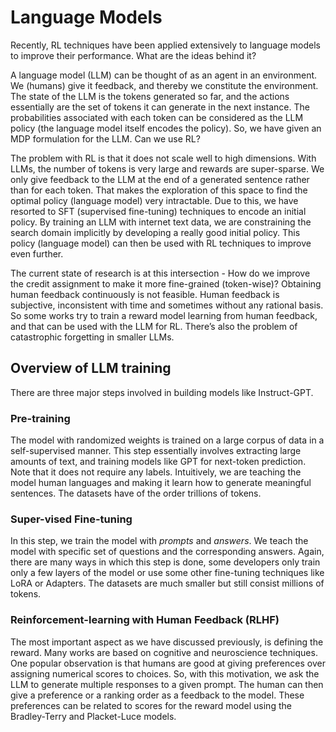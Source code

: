 # Language Models

Recently, RL techniques have been applied extensively to language models to improve their performance. What are the ideas behind it?

A language model (LLM) can be thought of as an agent in an environment. We (humans) give it feedback, and thereby we constitute the environment. The state of the LLM is the tokens generated so far, and the actions essentially are the set of tokens it can generate in the next instance. The probabilities associated with each token can be considered as the LLM policy (the language model itself encodes the policy). So, we have given an MDP formulation for the LLM. Can we use RL?

The problem with RL is that it does not scale well to high dimensions. With LLMs, the number of tokens is very large and rewards are super-sparse. We only give feedback to the LLM at the end of a generated sentence rather than for each token. That makes the exploration of this space to find the optimal policy (language model) very intractable. Due to this, we have resorted to SFT (supervised fine-tuning) techniques to encode an initial policy. By training an LLM with internet text data, we are constraining the search domain implicitly by developing a really good initial policy. This policy (language model) can then be used with RL techniques to improve even further. 

The current state of research is at this intersection - How do we improve the credit assignment to make it more fine-grained (token-wise)? Obtaining human feedback continuously is not feasible. Human feedback is subjective, inconsistent with time and sometimes without any rational basis. So some works try to train a reward model learning from human feedback, and that can be used with the LLM for RL. There’s also the problem of catastrophic forgetting in smaller LLMs. 

## Overview of LLM training
There are three major steps involved in building models like Instruct-GPT.

### Pre-training
The model with randomized weights is trained on a large corpus of data in a self-supervised manner. This step essentially involves extracting large amounts of text, and training models like GPT for next-token prediction. Note that it does not require any labels. Intuitively, we are teaching the model human languages and making it learn how to generate meaningful sentences. The datasets have of the order trillions of tokens. 

### Super-vised Fine-tuning
In this step, we train the model with *prompts* and *answers*. We teach the model with specific set of questions and the corresponding answers. Again, there are many ways in which this step is done, some developers only train only a few layers of the model or use some other fine-tuning techniques like LoRA or Adapters. The datasets are much smaller but still consist millions of tokens. 

### Reinforcement-learning with Human Feedback (RLHF)
The most important aspect as we have discussed previously, is defining the reward. Many works are based on cognitive and neuroscience techniques. One popular observation is that humans are good at giving preferences over assigning numerical scores to choices. So, with this motivation, we ask the LLM to generate multiple responses to a given prompt. The human can then give a preference or a ranking order as a feedback to the model. These preferences can be related to scores for the reward model using the Bradley-Terry and Placket-Luce models. 